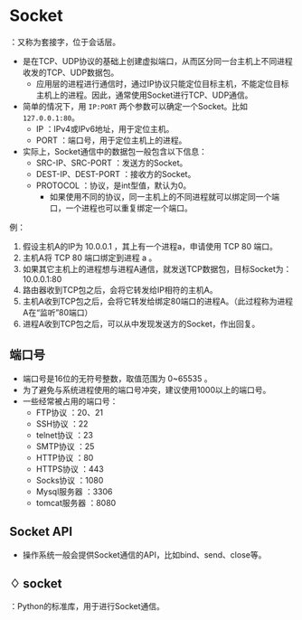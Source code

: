 # Socket

：又称为套接字，位于会话层。
- 是在TCP、UDP协议的基础上创建虚拟端口，从而区分同一台主机上不同进程收发的TCP、UDP数据包。
  - 应用层的进程进行通信时，通过IP协议只能定位目标主机，不能定位目标主机上的进程。因此，通常使用Socket进行TCP、UDP通信。
- 简单的情况下，用 `IP:PORT` 两个参数可以确定一个Socket。比如`127.0.0.1:80`。
  - IP ：IPv4或IPv6地址，用于定位主机。
  - PORT ：端口号，用于定位主机上的进程。
- 实际上，Socket通信中的数据包一般包含以下信息：
  - SRC-IP、SRC-PORT ：发送方的Socket。
  - DEST-IP、DEST-PORT ：接收方的Socket。
  - PROTOCOL ：协议，是int型值，默认为0。
    - 如果使用不同的协议，同一主机上的不同进程就可以绑定同一个端口，一个进程也可以重复绑定一个端口。

例：
1. 假设主机A的IP为 10.0.0.1 ，其上有一个进程a，申请使用 TCP 80 端口。
2. 主机A将 TCP 80 端口绑定到进程 a 。
3. 如果其它主机上的进程想与进程A通信，就发送TCP数据包，目标Socket为：10.0.0.1:80
4. 路由器收到TCP包之后，会将它转发给IP相符的主机A。
5. 主机A收到TCP包之后，会将它转发给绑定80端口的进程A。（此过程称为进程A在“监听”80端口）
6. 进程A收到TCP包之后，可以从中发现发送方的Socket，作出回复。

## 端口号

- 端口号是16位的无符号整数，取值范围为 0~65535 。
- 为了避免与系统进程使用的端口号冲突，建议使用1000以上的端口号。
- 一些经常被占用的端口号：
  - FTP协议     ：20、21
  - SSH协议     ：22
  - telnet协议  ：23
  - SMTP协议    ：25
  - HTTP协议    ：80
  - HTTPS协议   ：443
  - Socks协议   ：1080
  - Mysql服务器  ：3306
  - tomcat服务器 ：8080

## Socket API

- 操作系统一般会提供Socket通信的API，比如bind、send、close等。

## ♢ socket

：Python的标准库，用于进行Socket通信。
